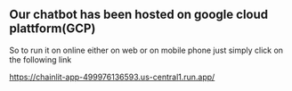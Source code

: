 
## Our chatbot has been hosted on google cloud plattform(GCP)

So to run it on online either on web or on mobile phone just simply click on the following link


https://chainlit-app-499976136593.us-central1.run.app/ 